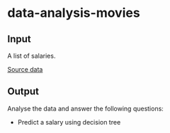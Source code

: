 # data-analysis-movies

## Input

A list of salaries. 

[Source data](https://www.kaggle.com/datasets/aemyjutt/salary-binary-classifier)

## Output

Analyse the data and answer the following questions:

- Predict a salary using decision tree
